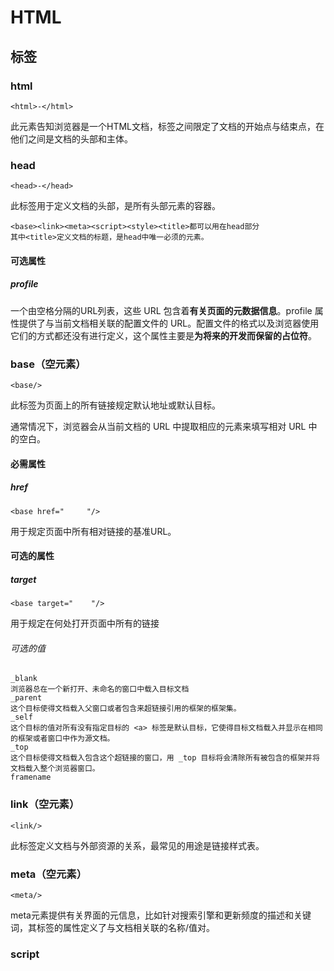 # HTML

## 标签

### html

```
<html>-</html>
```

此元素告知浏览器是一个HTML文档，标签之间限定了文档的开始点与结束点，在他们之间是文档的头部和主体。

### head

```
<head>-</head>
```

 此标签用于定义文档的头部，是所有头部元素的容器。

```
<base><link><meta><script><style><title>都可以用在head部分
其中<title>定义文档的标题，是head中唯一必须的元素。
```

#### 可选属性

##### profile

一个由空格分隔的URL列表，这些 URL 包含着**有关页面的元数据信息**。profile 属性提供了与当前文档相关联的配置文件的 URL。配置文件的格式以及浏览器使用它们的方式都还没有进行定义，这个属性主要是**为将来的开发而保留的占位符**。

### base（空元素）

```
<base/>
```

此标签为页面上的所有链接规定默认地址或默认目标。

通常情况下，浏览器会从当前文档的 URL 中提取相应的元素来填写相对 URL 中的空白。

#### 必需属性

##### href

```
<base href="     "/>
```

用于规定页面中所有相对链接的基准URL。

#### 可选的属性

##### target

```
<base target="    "/> 
```

用于规定在何处打开页面中所有的链接

###### 可选的值

```
_blank           
浏览器总在一个新打开、未命名的窗口中载入目标文档
_parent         
这个目标使得文档载入父窗口或者包含来超链接引用的框架的框架集。
_self   
这个目标的值对所有没有指定目标的 <a> 标签是默认目标，它使得目标文档载入并显示在相同的框架或者窗口中作为源文档。
_top
这个目标使得文档载入包含这个超链接的窗口，用 _top 目标将会清除所有被包含的框架并将文档载入整个浏览器窗口。
framename
```



### link（空元素）

```
<link/>
```

此标签定义文档与外部资源的关系，最常见的用途是链接样式表。

### meta（空元素）

```
<meta/>
```

meta元素提供有关界面的元信息，比如针对搜索引擎和更新频度的描述和关键词，其标签的属性定义了与文档相关联的名称/值对。

### script